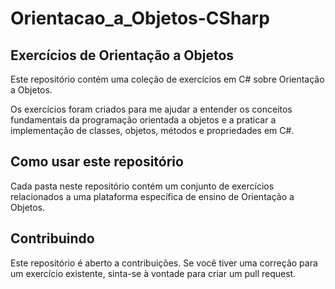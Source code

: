 # Orientacao_a_Objetos-CSharp

## Exercícios de Orientação a Objetos

Este repositório contém uma coleção de exercícios em C# sobre Orientação a Objetos. 

Os exercícios foram criados para me ajudar a entender os conceitos fundamentais da programação orientada a objetos e a praticar a implementação de classes, objetos, métodos e propriedades em C#.

## Como usar este repositório

Cada pasta neste repositório contém um conjunto de exercícios relacionados a uma plataforma específica de ensino de Orientação a Objetos.

## Contribuindo

Este repositório é aberto a contribuições. Se você tiver uma correção para um exercício existente, sinta-se à vontade para criar um pull request.

